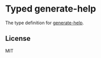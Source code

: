 # Typed generate-help

The type definition for [generate-help](https://github.com/vdemedes/generate-help).

## License

MIT
